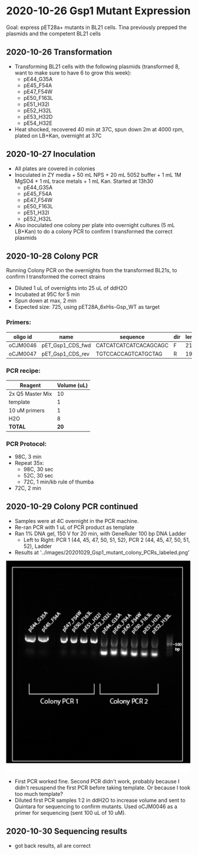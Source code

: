 # 2020-10-26 Gsp1 Mutant Expression

Goal: express pET28a+ mutants in BL21 cells. Tina previously prepped the plasmids and the competent BL21 cells

## 2020-10-26 Transformation

- Transforming BL21 cells with the following plasmids (transformed 8, want to make sure to have 6 to grow this week):
    - pE44_G35A
    - pE45_F54A
    - pE47_F54W
    - pE50_F163L
    - pE51_H32I
    - pE52_H32L
    - pE53_H32D
    - pE54_H32E
- Heat shocked, recovered 40 min at 37C, spun down 2m at 4000 rpm, plated on LB+Kan, overnight at 37C

## 2020-10-27 Inoculation

- All plates are covered in colonies
- Inoculated in ZY media + 50 mL NPS + 20 mL 5052 buffer + 1 mL 1M MgSO4 + 1 mL trace metals + 1 mL Kan. Started at 13h30
    - pE44_G35A
    - pE45_F54A
    - pE47_F54W
    - pE50_F163L
    - pE51_H32I
    - pE52_H32L
- Also inoculated one colony per plate into overnight cultures (5 mL LB+Kan) to do a colony PCR to confirm I transformed the correct plasmids

## 2020-10-28 Colony PCR

Running Colony PCR on the overnights from the transformed BL21s, to confirm I transformed the correct strains

- Diluted 1 uL of overnights into 25 uL of ddH2O
- Incubated at 95C for 5 min
- Spun down at max, 2 min
- Expected size: 725, using pET28A_6xHis-Gsp_WT as target

### Primers:

oligo id | name             | sequence              | dir | len | %GC | Tm |
---------|------------------|-----------------------|-----|-----|-----|----|
oCJM0046 | pET_Gsp1_CDS_fwd | CATCATCATCATCACAGCAGC | F   | 21  | 48  | 55 |
oCJM0047 | pET_Gsp1_CDS_rev | TGTCCACCAGTCATGCTAG   | R   | 19  | 53  | 55 |

### PCR recipe:
Reagent          | Volume (uL) 
---------------- | ------
2x Q5 Master Mix | 10
template         | 1
10 uM primers    | 1
H2O              | 8
**TOTAL**        | **20**

### PCR Protocol:
- 98C, 3 min
- Repeat 35x:
  - 98C, 30 sec
  - 52C, 30 sec
  - 72C, 1 min/kb rule of thumba
- 72C, 2 min

## 2020-10-29 Colony PCR continued
- Samples were at 4C overnight in the PCR machine.
- Re-ran PCR with 1 uL of PCR product as template
- Ran 1% DNA gel, 150 V for 20 min, with GeneRuler 100 bp DNA Ladder
  - Left to Right: PCR 1 (44, 45, 47, 50, 51, 52), PCR 2 (44, 45, 47, 50, 51, 52), Ladder
- Results at '../images/20201029_Gsp1_mutant_colony_PCRs_labeled.png'

<img src="../../images/20201029_Gsp1_mutant_colony_PCRs_labeled.png" class="centered" width="500px">

- First PCR worked fine. Second PCR didn't work, probably because I didn't resuspend the first PCR before taking template. Or because I took too much template?
- Diluted first PCR samples 1:2 in ddH2O to increase volume and sent to Quintara for sequencing to confirm mutants. Used oCJM0046 as a primer for sequencing (sent 100 uL of 10 uM).

## 2020-10-30 Sequencing results
- got back results, all are correct